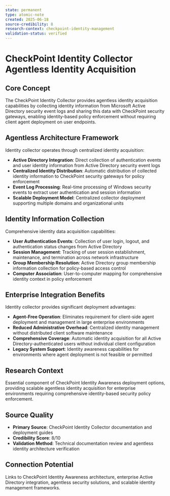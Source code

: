 ```yaml
---
state: permanent
type: atomic-note
created: 2025-06-18
source-credibility: 8
research-context: checkpoint-identity-management
validation-status: verified
---
```


# CheckPoint Identity Collector Agentless Identity Acquisition

## Core Concept
The CheckPoint Identity Collector provides agentless identity acquisition capabilities by collecting identity information from Microsoft Active Directory security event logs and sharing this data with CheckPoint security gateways, enabling identity-based policy enforcement without requiring client agent deployment on user endpoints.

## Agentless Architecture Framework
Identity collector operates through centralized identity acquisition:
- **Active Directory Integration**: Direct collection of authentication events and user identity information from Active Directory security event logs
- **Centralized Identity Distribution**: Automatic distribution of collected identity information to CheckPoint security gateways for policy enforcement
- **Event Log Processing**: Real-time processing of Windows security events to extract user authentication and session information
- **Scalable Deployment Model**: Centralized collector deployment supporting multiple domains and organizational units

## Identity Information Collection
Comprehensive identity data acquisition capabilities:
- **User Authentication Events**: Collection of user login, logout, and authentication status changes from Active Directory
- **Session Management**: Tracking of user session establishment, maintenance, and termination across network infrastructure
- **Group Membership Resolution**: Active Directory group membership information collection for policy-based access control
- **Computer Association**: User-to-computer mapping for comprehensive identity context in policy enforcement

## Enterprise Integration Benefits
Identity collector provides significant deployment advantages:
- **Agent-Free Operation**: Eliminates requirement for client-side agent deployment and management in large enterprise environments
- **Reduced Administrative Overhead**: Centralized identity management without distributed client software maintenance
- **Comprehensive Coverage**: Automatic identity acquisition for all Active Directory-authenticated users without individual client configuration
- **Legacy System Support**: Identity awareness capabilities for environments where agent deployment is not feasible or permitted

## Research Context
Essential component of CheckPoint Identity Awareness deployment options, providing scalable agentless identity acquisition for enterprise environments requiring comprehensive identity-based security policy enforcement.

## Source Quality
- **Primary Source**: CheckPoint Identity Collector documentation and deployment guides
- **Credibility Score**: 8/10
- **Validation Method**: Technical documentation review and agentless identity architecture verification

## Connection Potential
Links to CheckPoint Identity Awareness architecture, enterprise Active Directory integration, agentless security solutions, and scalable identity management frameworks.